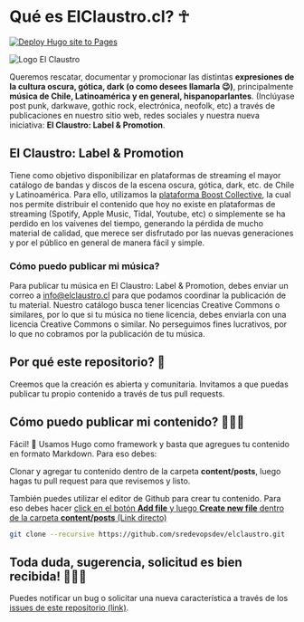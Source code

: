 # Qué es ElClaustro.cl? ☥

[![Deploy Hugo site to Pages](https://github.com/sredevopsdev/elclaustro/actions/workflows/hugo.yml/badge.svg?branch=main)](https://github.com/sredevopsdev/elclaustro/actions/workflows/hugo.yml)

![Logo El Claustro](https://github.com/sredevopsdev/elclaustro/raw/main/static/images/wp-content/logo.png)

Queremos rescatar, documentar y promocionar las distintas **expresiones de la cultura oscura, gótica, dark (o como desees llamarla 😉)**, principalmente **música de Chile, Latinoamérica y en general, hispanoparlantes**. (Inclúyase post punk, darkwave, gothic rock, electrónica, neofolk, etc) a través de publicaciones en nuestro sitio web, redes sociales y nuestra nueva iniciativa: **El Claustro: Label & Promotion**.

## El Claustro: Label & Promotion

Tiene como objetivo disponibilizar en plataformas de streaming el mayor catálogo de bandas y discos de la escena oscura, gótica, dark, etc. de Chile y Latinoamérica. Para ello, utilizamos la [plataforma Boost Collective](https://platform.boost-collective.com/), la cual nos permite distribuir el contenido que hoy no existe en plataformas de streaming (Spotify, Apple Music, Tidal, Youtube, etc) o simplemente se ha perdido en los vaivenes del tiempo, generando la pérdida de mucho material de calidad, que merece ser disfrutado por las nuevas generaciones y por el público en general de manera fácil y simple.

### Cómo puedo publicar mi música?

Para publicar tu música en El Claustro: Label & Promotion, debes enviar un correo a info@elclaustro.cl para que podamos coordinar la publicación de tu material. Nuestro catálogo busca tener licencias Creative Commons o similares, por lo que si tu música no tiene licencia, debes enviarla con una licencia Creative Commons o similar.
No perseguimos fines lucrativos, por lo que no cobramos por la publicación de tu música.

## Por qué este repositorio? 🦇

Creemos que la creación es abierta y comunitaria. Invitamos a que puedas publicar tu propio contenido a través de tus pull requests.

## Cómo puedo publicar mi contenido? 🧛🏻‍♂️

Fácil! 👻 Usamos Hugo como framework y basta que agregues tu contenido en formato Markdown. Para eso debes:

Clonar y agregar tu contenido dentro de la carpeta **content/posts**, luego hagas tu pull request para que revisemos y listo.

También puedes utilizar el editor de Github para crear tu contenido. Para eso debes hacer [click en el botón **Add file** y luego **Create new file** dentro de la carpeta **content/posts** (Link directo)](https://github.com/sredevopsdev/elclaustro/new/main/content/posts)

```bash
git clone --recursive https://github.com/sredevopsdev/elclaustro.git
```

## Toda duda, sugerencia, solicitud es bien recibida! 🧛🏻‍♀️

Puedes notificar un bug o solicitar una nueva característica a través de los [issues de este repositorio (link)](https://github.com/sredevopsdev/elclaustro/issues/new/choose).
